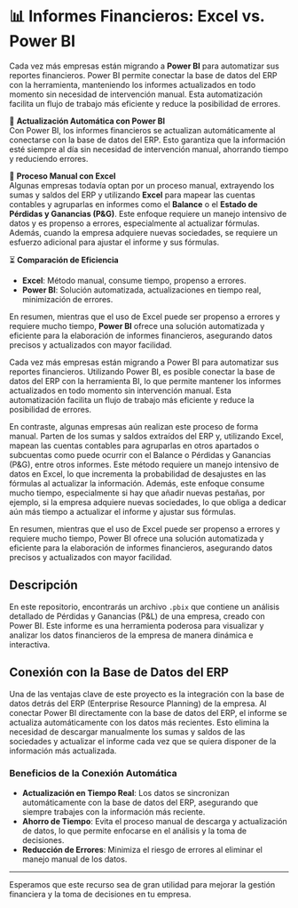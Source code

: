 
# 📊 Informes Financieros: Excel vs. Power BI

Cada vez más empresas están migrando a **Power BI** para automatizar sus reportes financieros. Power BI permite conectar la base de datos del ERP con la herramienta, manteniendo los informes actualizados en todo momento sin necesidad de intervención manual. Esta automatización facilita un flujo de trabajo más eficiente y reduce la posibilidad de errores.

🔄 **Actualización Automática con Power BI**  
Con Power BI, los informes financieros se actualizan automáticamente al conectarse con la base de datos del ERP. Esto garantiza que la información esté siempre al día sin necesidad de intervención manual, ahorrando tiempo y reduciendo errores.

📝 **Proceso Manual con Excel**  
Algunas empresas todavía optan por un proceso manual, extrayendo los sumas y saldos del ERP y utilizando **Excel** para mapear las cuentas contables y agruparlas en informes como el **Balance** o el **Estado de Pérdidas y Ganancias (P&G)**. Este enfoque requiere un manejo intensivo de datos y es propenso a errores, especialmente al actualizar fórmulas. Además, cuando la empresa adquiere nuevas sociedades, se requiere un esfuerzo adicional para ajustar el informe y sus fórmulas.

⏳ **Comparación de Eficiencia**  
- **Excel**: Método manual, consume tiempo, propenso a errores.  
- **Power BI**: Solución automatizada, actualizaciones en tiempo real, minimización de errores.

En resumen, mientras que el uso de Excel puede ser propenso a errores y requiere mucho tiempo, **Power BI** ofrece una solución automatizada y eficiente para la elaboración de informes financieros, asegurando datos precisos y actualizados con mayor facilidad.





Cada vez más empresas están migrando a Power BI para automatizar sus reportes financieros. Utilizando Power BI, es posible conectar la base de datos del ERP con la herramienta BI, lo que permite mantener los informes actualizados en todo momento sin intervención manual. Esta automatización facilita un flujo de trabajo más eficiente y reduce la posibilidad de errores.

En contraste, algunas empresas aún realizan este proceso de forma manual. Parten de los sumas y saldos extraídos del ERP y, utilizando Excel, mapean las cuentas contables para agruparlas en otros apartados o subcuentas como puede ocurrir con el Balance o Pérdidas y Ganancias (P&G), entre otros informes. Este método requiere un manejo intensivo de datos en Excel, lo que incrementa la probabilidad de desajustes en las fórmulas al actualizar la información. Además, este enfoque consume mucho tiempo, especialmente si hay que añadir nuevas pestañas, por ejemplo, si la empresa adquiere nuevas sociedades, lo que obliga a dedicar aún más tiempo a actualizar el informe y ajustar sus fórmulas.

En resumen, mientras que el uso de Excel puede ser propenso a errores y requiere mucho tiempo, Power BI ofrece una solución automatizada y eficiente para la elaboración de informes financieros, asegurando datos precisos y actualizados con mayor facilidad.

## Descripción

En este repositorio, encontrarás un archivo `.pbix` que contiene un análisis detallado de Pérdidas y Ganancias (P&L) de una empresa, creado con Power BI. Este informe es una herramienta poderosa para visualizar y analizar los datos financieros de la empresa de manera dinámica e interactiva.

## Conexión con la Base de Datos del ERP

Una de las ventajas clave de este proyecto es la integración con la base de datos detrás del ERP (Enterprise Resource Planning) de la empresa. Al conectar Power BI directamente con la base de datos del ERP, el informe se actualiza automáticamente con los datos más recientes. Esto elimina la necesidad de descargar manualmente los sumas y saldos de las sociedades y actualizar el informe cada vez que se quiera disponer de la información más actualizada.

### Beneficios de la Conexión Automática

- **Actualización en Tiempo Real**: Los datos se sincronizan automáticamente con la base de datos del ERP, asegurando que siempre trabajes con la información más reciente.
- **Ahorro de Tiempo**: Evita el proceso manual de descarga y actualización de datos, lo que permite enfocarse en el análisis y la toma de decisiones.
- **Reducción de Errores**: Minimiza el riesgo de errores al eliminar el manejo manual de los datos.


---

Esperamos que este recurso sea de gran utilidad para mejorar la gestión financiera y la toma de decisiones en tu empresa.
